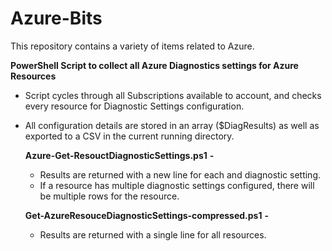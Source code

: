 # Azure-Bits

This repository contains a variety of items related to Azure.

**PowerShell Script to collect all Azure Diagnostics settings for Azure Resources**
- Script cycles through all Subscriptions available to account, and checks every resource for Diagnostic Settings configuration.
- All configuration details are stored in an array ($DiagResults) as well as exported to a CSV in the current running directory.

  **Azure-Get-ResouctDiagnosticSettings.ps1** **-**
  - Results are returned with a new line for each and diagnostic setting.
  - If a resource has multiple diagnostic settings configured, there will be multiple rows for the resource.

  **Get-AzureResouceDiagnosticSettings-compressed.ps1** **-**
  - Results are returned with a single line for all resources.
  
